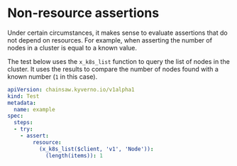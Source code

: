 # Non-resource assertions

Under certain circumstances, it makes sense to evaluate assertions that do not depend on resources.
For example, when asserting the number of nodes in a cluster is equal to a known value.

The test below uses the `x_k8s_list` function to query the list of nodes in the cluster.
It uses the results to compare the number of nodes found with a known number (`1` in this case).

```yaml
apiVersion: chainsaw.kyverno.io/v1alpha1
kind: Test
metadata:
  name: example
spec:
  steps:
  - try:
    - assert:
        resource:
          (x_k8s_list($client, 'v1', 'Node')):
            (length(items)): 1
```
